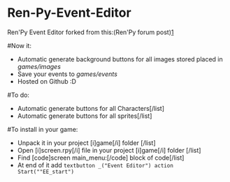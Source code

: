 # Ren-Py-Event-Editor
Ren'Py Event Editor forked from this:(Ren'Py forum post)[1]

#Now it:
- Automatic generate background buttons for all images stored placed in *games/images*
- Save your events to *games/events*
- Hosted on Github :D

#To do:
- Automatic generate buttons for all Characters[/list]
- Automatic generate buttons for all sprites[/list]

#To install in your game:
- Unpack it in your project [i]game[/i] folder [/list]
- Open [i]screen.rpy[/i] file in your project [i]game[/i] folder [/list]
- Find [code]screen main_menu:[/code] block of code[/list]
- At end of it add `textbutton _("Event Editor") action Start(""EE_start")`

[1]:[http://lemmasoft.renai.us/forums/viewtopic.php?f=51&t=24108#p374045]
